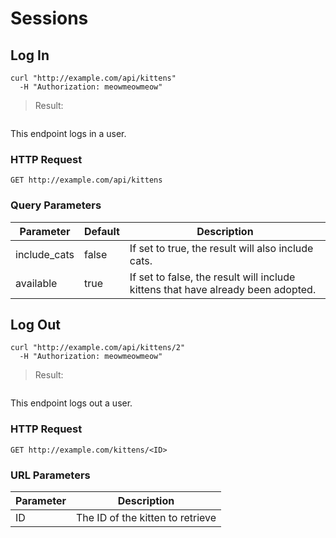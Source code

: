 # Sessions

## Log In

```shell
curl "http://example.com/api/kittens"
  -H "Authorization: meowmeowmeow"
```

> Result:

```json

```

This endpoint logs in a user.

### HTTP Request

`GET http://example.com/api/kittens`

### Query Parameters

Parameter | Default | Description
--------- | ------- | -----------
include_cats | false | If set to true, the result will also include cats.
available | true | If set to false, the result will include kittens that have already been adopted.

## Log Out

```shell
curl "http://example.com/api/kittens/2"
  -H "Authorization: meowmeowmeow"
```

> Result:

```json

```

This endpoint logs out a user.

### HTTP Request

`GET http://example.com/kittens/<ID>`

### URL Parameters

Parameter | Description
--------- | -----------
ID | The ID of the kitten to retrieve

